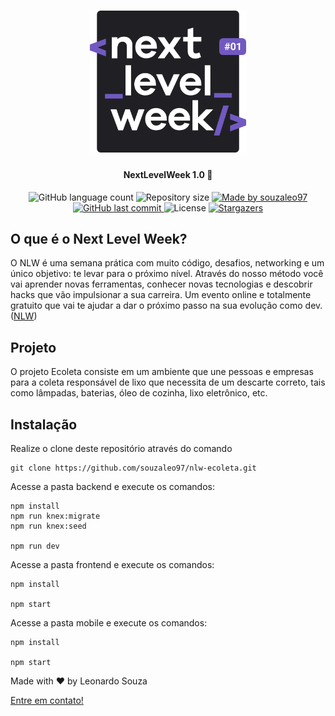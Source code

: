 <h1 align="center">
    <img alt="NextLevelWeek" title="#NextLevelWeek" src=".github/logo.svg" width="250px" />
</h1>

<h4 align="center"> 
	NextLevelWeek 1.0 🚀
</h4>
<p align="center">
  <img alt="GitHub language count" src="https://img.shields.io/github/languages/count/souzaleo97/nlw-ecoleta?color=%2304D361">

  <img alt="Repository size" src="https://img.shields.io/github/repo-size/souzaleo97/nlw-ecoleta">
	
  <a href="https://www.linkedin.com/in/souzaleo97/">
    <img alt="Made by souzaleo97" src="https://img.shields.io/badge/made%20by-souzaleo97-%2304D361">
  </a>

  <a href="https://github.com/souzaleo97/nlw-ecoleta/commits/master">
    <img alt="GitHub last commit" src="https://img.shields.io/github/last-commit/souzaleo97/nlw-ecoleta">
  </a>

  <img alt="License" src="https://img.shields.io/badge/license-MIT-brightgreen">
   <a href="https://github.com/souzaleo97/nlw-ecoleta/stargazers">
    <img alt="Stargazers" src="https://img.shields.io/github/stars/souzaleo97/nlw-ecoleta?style=social">
  </a>
</p>

## O que é o Next Level Week?

O NLW é uma semana prática com muito código, desafios, networking e um único objetivo: te levar para o próximo nível.
Através do nosso método você vai aprender novas ferramentas, conhecer novas tecnologias e descobrir hacks que vão impulsionar a sua carreira.
Um evento online e totalmente gratuito que vai te ajudar a dar o próximo passo na sua evolução como dev. ([NLW])

## Projeto

O projeto Ecoleta consiste em um ambiente que une pessoas e empresas para a coleta responsável de lixo que necessita
de um descarte correto, tais como lâmpadas, baterias, óleo de cozinha, lixo eletrônico, etc.

## Instalação

Realize o clone deste repositório através do comando

```
git clone https://github.com/souzaleo97/nlw-ecoleta.git
```

Acesse a pasta backend e execute os comandos:

```
npm install
npm run knex:migrate
npm run knex:seed

npm run dev
```

Acesse a pasta frontend e execute os comandos:

```
npm install

npm start
```

Acesse a pasta mobile e execute os comandos:

```
npm install

npm start
```

Made with ♥ by Leonardo Souza

[Entre em contato!](https://www.linkedin.com/in/leonardosouza97/)

[nlw]: https://nextlevelweek.com/
